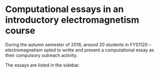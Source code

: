 # Computational essays in an introductory electromagnetism course

During the autumn semester of 2018, around 20 students in FYS1120 – electromagnetism opted to writte and present a computational essay as their compulsory outreach activity. 

The essays are listed in the sidebar.